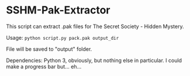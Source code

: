 # SSHM-Pak-Extractor

This script can extract .pak files for The Secret Society - Hidden Mystery.

Usage: ```python script.py pack.pak output_dir```

File will be saved to "output" folder.

Dependencies: Python 3, obviously, but nothing else in particular. I could make a progress bar but... eh...
